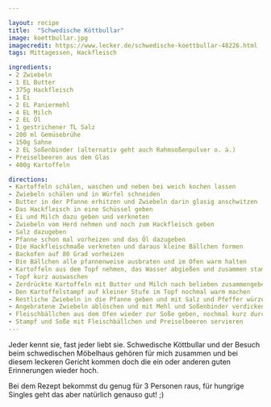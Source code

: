 ```yaml
---

layout: recipe
title:  "Schwedische Köttbullar"
image: koettbullar.jpg
imagecredit: https://www.lecker.de/schwedische-koettbullar-48226.html
tags: Mittagessen, Hackfleisch

ingredients:
- 2 Zwiebeln
- 1 EL Butter
- 375g Hackfleisch
- 1 Ei
- 2 EL Paniermehl
- 4 EL Milch
- 2 EL Öl
- 1 gestrichener TL Salz
- 200 ml Gemüsebrühe
- 150g Sahne
- 2 EL Soßenbinder (alternativ geht auch Rahmsoßenpulver o. ä.)
- Preiselbeeren aus dem Glas
- 400g Kartoffeln

directions:
- Kartoffeln schälen, waschen und neben bei weich kochen lassen
- Zwiebeln schälen und in Würfel schneiden
- Butter in der Pfanne erhitzen und Zwiebeln darin glasig anschwitzen
- Das Hackfleisch in eine Schüssel geben
- Ei und Milch dazu geben und verkneten
- Zwiebeln vom Herd nehmen und noch zum Hackfleisch geben
- Salz dazugeben
- Pfanne schon mal vorheizen und das Öl dazugeben
- Die Hackfleischmaße verkneten und daraus kleine Bällchen formen
- Backofen auf 80 Grad vorheizen
- Die Bällchen alle pfannenweise ausbraten und im Ofen warm halten
- Kartoffeln aus dem Topf nehmen, das Wasser abgießen und zusammen stampfen
- Topf kurz auswaschen
- Zerdrückte Kartoffeln mit Butter und Milch nach belieben zusammengeben bis die gewünsche Cremigkeit erreicht ist
- Den Kartoffelstampf auf kleiner Stufe im Topf nochmal warm machen
- Restliche Zwiebeln in die Pfanne geben und mit Salz und Pfeffer würzen
- Angebratene Zwiebeln ablöschen und mit Mehl und Soßenbinder verdicken
- Fleischbällchen aus dem Ofen wieder zur Soße geben, nochmal kurz durchschwenken
- Stampf und Soße mit Fleischbällchen und Preiselbeeren servieren
---
```


Jeder kennt sie, fast jeder liebt sie. Schwedische Köttbullar und der Besuch beim schwedischen Möbelhaus
gehören für mich zusammen und bei diesem leckeren Gericht kommen doch die ein oder anderen guten Erinnerungen 
wieder hoch.

Bei dem Rezept bekommst du genug für 3 Personen raus, für hungrige Singles geht das aber natürlich genauso gut! ;)